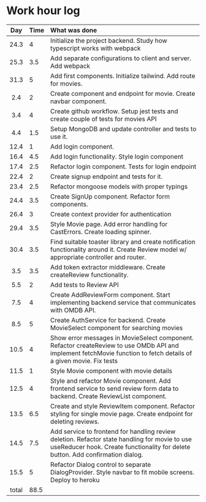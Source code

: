 # Work hour log

| Day | Time | What was done |
|:---:|:-----|:-------------|
|24.3 | 4    | Initialize the project backend. Study how typescript works with webpack
|25.3| 3.5 |  Add separate configurations to client and server. Add webpack
|31.3 | 5 | Add first components. Initialize tailwind. Add route for movies.
|2.4| 2 | Create component and endpoint for movie. Create navbar component.
|3.4|4| Create github workflow. Setup jest tests and create couple of tests for movies API
|4.4|1.5| Setup MongoDB and update controller and tests to use it.
|12.4|1| Add login component.
|16.4|4.5| Add login functionality. Style login component
|17.4|2.5| Refactor login component. Tests for login endpoint
|22.4|2|Create signup endpoint and tests for it.
|23.4|2.5| Refactor mongoose models with proper typings
|24.4|3.5| Create SignUp component. Refactor form components.
|26.4|3|Create context provider for authentication
|29.4|3.5|Style Movie page. Add error handling for CastErrors. Create loading spinner.
|30.4|3.5|Find suitable toaster library and create notification functionality around it. Create Review model w/ appropriate controller and router.
|3.5|3.5|Add token extractor middleware. Create createReview functionality.
|5.5|2|Add tests to Review API
|7.5|4|Create AddReviewForm component. Start implementing backend service that communicates with OMDB API.
|8.5|5|Create AuthService for backend. Create MovieSelect component for searching movies
|10.5|4|Show error messages in MovieSelect component. Refactor createReview to use OMDb API and implement fetchMovie function to fetch details of a given movie. Fix tests
|11.5|1|Style Movie component with movie details
|12.5|4|Style and refactor Movie component. Add frontend service to send review form data to backend. Create ReviewList component.
|13.5|6.5|Create and style ReviewItem component. Refactor styling for single movie page. Create endpoint for deleting reviews.
|14.5|7.5|Add service to frontend for handling review deletion. Refactor state handling for movie to use useReducer hook. Create functionality for delete button. Add confirmation dialog.
|15.5|5|Refactor Dialog control to separate DialogProvider. Style navbar to fit mobile screens. Deploy to heroku
| total | 88.5 | |